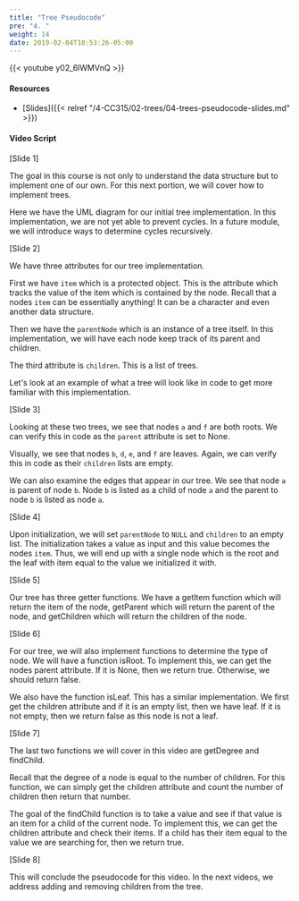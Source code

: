 ```yaml
---
title: "Tree Pseudocode"
pre: "4. "
weight: 14
date: 2019-02-04T10:53:26-05:00
---
```


{{< youtube y02_6lWMVnQ >}}

#### Resources
* [Slides]({{< relref "/4-CC315/02-trees/04-trees-pseudocode-slides.md" >}})

#### Video Script

[Slide 1]

The goal in this course is not only to understand the data structure but to implement one of our own. For this next portion, we will cover how to implement trees. 

Here we have the UML diagram for our initial tree implementation. In this implementation, we are not yet able to prevent cycles. In a future module, we will introduce ways to determine cycles recursively. 

[Slide 2]

We have three attributes for our tree implementation. 

First we have `item` which is a protected object. This is the attribute which tracks the value of the item which is contained by the node. Recall that a nodes `item` can be essentially anything! It can be a character and even another data structure.

Then we have the `parentNode` which is an instance of a tree itself. In this implementation, we will have each node keep track of its parent and children. 

The third attribute is `children`. This is a list of trees. 

Let's look at an example of what a tree will look like in code to get more familiar with this implementation.

[Slide 3]

Looking at these two trees, we see that nodes `a` and `f` are both roots. We can verify this in code as the `parent` attribute is set to None. 

Visually, we see that nodes `b`, `d`, `e`, and `f` are leaves. Again, we can verify this in code as their `children` lists are empty. 

We can also examine the edges that appear in our tree. We see that node `a` is parent of node `b`. Node `b` is listed as a child of node `a` and the parent to node `b` is listed as node `a`.


[Slide 4]

Upon initialization, we will set `parentNode` to `NULL` and `children` to an empty list. The initialization takes a value as input and this value becomes the nodes `item`. Thus, we will end up with a single node which is the root and the leaf with item equal to the value we initialized it with. 


[Slide 5]

Our tree has three getter functions. We have a getItem function which will return the item of the node, getParent which will return the parent of the node, and getChildren which will return the children of the node.


[Slide 6]

For our tree, we will also implement functions to determine the type of node. We will have a function isRoot. To implement this, we can get the nodes parent attribute. If it is None, then we return true. Otherwise, we should return false. 

We also have the function isLeaf. This has a similar implementation. We first get the children attribute and if it is an empty list, then we have leaf. If it is not empty, then we return false as this node is not a leaf. 

[Slide 7]

The last two functions we will cover in this video are getDegree and findChild. 

Recall that the degree of a node is equal to the number of children. For this function, we can simply get the children attribute and count the number of children then return that number. 

The goal of the findChild function is to take a value and see if that value is an item for a child of the current node. To implement this, we can get the children attribute and check their items. If a child has their item equal to the value we are searching for, then we return true. 


[Slide 8]

This will conclude the pseudocode for this video. In the next videos, we address adding and removing children from the tree. 
